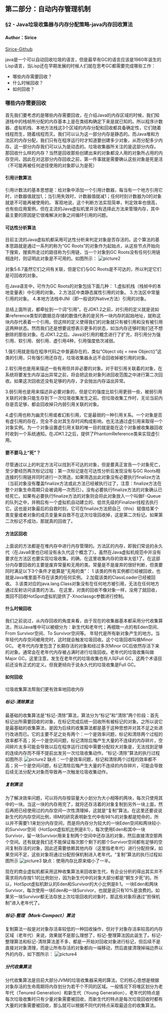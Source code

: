 ## 第二部分：自动内存管理机制
### §2 - Java垃圾收集器与内存分配策略-java内存回收算法
#### Author：Sirice
[Sirice-Github](https://github.com/Sirice19/Understanding-the-JVM-reading-notes)

java是一个可以自动回收垃圾的语言，但是最早有GC的语言应该是1960年诞生的Lisp语言，当Lisp还在早期发展的时候人们就在思考GC都需要完成哪些工作：
 - 哪些内存需要回收？
 - 什么时候回收？
 - 如何回收？

### 哪些内存需要回收

首先我们要考虑的是哪些内存需要回收，在介绍Java的内存区域的时候，我们知道栈中的栈帧所分配的内存基本上是在类结构确定下来是就已知的。所以程序计数器、虚拟机栈、本地方法栈这3个区域的内存分配和回收都具备确定性，它们随着线程而生，随着线程而灭。我们可以认为这一部分内存是静态的。而Java堆和方法区的内存分配，我们只有在程序运行时才知道要创建多少对象，从而分配多少内存。这一部分内存我们可以认为是动态的。垃圾收集器所关注的是这部分内存。 那回收什么样的内存？当然是回收那些创建出来的对象都没人用的对象所占用的内存空间，因此在对这部分内存回收之前，第一件事就是需要确认这些对象是死是活（不可能再被任何途径使用的对象即认为是死）

#### 引用计数算法

引用计数法的基本思想是：给对象中添加一个引用计数器，每当有一个地方引用它时，计数器值就加1,；当引用失效时，计数器值就减1；任何时刻计数器为0的对象就是不可能再被使用的。
 客观地说，这个判断方法实现简单，判定效率也很高，也有些应用案例，但在主流的Java虚拟机里并没有选择此方法来管理内存，其中最主要的原因是它很难解决对象之间循环引用的问题。

#### 可达性分析算法

目前主流的Java虚拟机都采用可达性分析来判定对象是否存活的。这个算法的基本思路就是通过一系列的称为“GC Roots”的对象作为起始点，从这些节点开始向下搜索，搜索所走过的路径称为引用链，当一个对象到GC Roots没有任何引用链相连时，则证明此对象是不可用的。如图所示：
![picture2](https://files.jb51.net/file_images/article/201702/2017021415540923.png)

对象5.6.7虽然它们之间有关联，但是它们与GC Roots是不可达的，所以判定它们是可回收的对象。

在Java语言中，可作为GC Roots的对象包括下面几种：
1.虚拟机栈（栈帧中的本地变量表）中引用的对象。
2.方法区中类静态属性引用的对象。
3.方法区中常量引用的对象。
4.本地方法栈中JNI（即一般说的Native方法）引用的对象。

总结上面所说，都牵扯到一个词“引用”。在JDK1.2之前，对引用的定义就是说如果reference类型的数据总存储的数值代表的是另外一块内存的起始地址，就称这块内存代表着一个引用。但这样的定义使得我们的对象就只有被引用和没有被引用这两种状态。然而我们还是想要说想表示更多的状态，如当内存还够时我们还不想删除的那些对象。在JDK1.2之后。Java对引用的概念进行了扩充，将引用分为强引用、软引用、弱引用、虚引用4种，引用强度依次减弱。

1.强引用就是指在程序代码之中普遍存在的，类似“Object obj = new Object()”这类的引用，只有强引用还存在，垃圾收集器永远不会回收掉被引用的对象。

2.软引用也是用来描述一些有用但并非必要的对象。对于软引用关联着的对象，在系统将要发生内存溢出异常之前，将会把这些对象列进回收范围之中进行第二次回收。如果这次回收还没有足够的内存，才会抛出内存溢出异常。

3.弱引用也是用来描述非必要对象的，但是它的强度比软引用更弱一些，被弱引用关联的对象只能生存到下一次垃圾收集发生之前。但垃圾收集工作时，无论当前内存是否足够，都会回收掉只内弱引用关联的对象。

4.虚引用也称为幽灵引用或者幻影引用，它是最弱的一种引用关系。一个对象是否有虚引用的存在，完全不会对其生存时间构成影响，也无法通过虚引用来取得一个对象实例。为一个对象设置虚引用关联的唯一目的就是能在这个对象被收集器回收时收到一个系统通知。在JDK1.2之后，提供了PhantomReference类来实现虚引用。

#### 要不要马上“死”？

尽管通过以上的判定方法可以找到不可达的对象，但是要真正宣告一个对象死亡，至少要经历两次标记过程：第一次标记是在可达性分析后发现没有与GC Roots相连接的引用链并同时进行一次筛选，如果筛选出此对象没有必要执行finalize方法（当前对象没有覆盖finalize方法或此方法已经被执行过了，注意：finalize方法在整个对象生命周期只会被调用一次而已）。没有必要执行finalize方法的对象确认已经死亡。如果有必要执行finalize方法的对象则会将此对象放入一个叫做F-Queue的队列之中，并稍后有一个虚拟机自动建立的、低优先级的Finalizer线程去执行它。这也是对象最后的自救时刻，它可在finalize方法把自己（this）赋值给某个类变量或者对象的成员变量来自救不在这次垃圾回收掉，这是第二次标记。如果第二次标记不成功，那就真的回收了。

#### 方法区回收
上面说的方法都是在堆内存中进行内存管理的。方法区的内存，即我们常说的永久代（在Java8里也已经没有永久代这个概念了）。虽然在Java虚拟机规范中并没有要求在方法区也要实现垃圾收集。的确，在这里收集内存的效率太低1了。在这部分内存要回收的主要是废弃常量和无用的类。常量是不是废弃的很好判断，但类要同时满足以下3个条件才能算是“无用的类”：
1.该类的所有实例都已经被回收，也就是Java堆里面不存在该类的任何实例。
2.加载该类的ClassLoader已经被回收。
3.该类对应的java.lang.Class对象没有在任何地方被引用，无法在任何地方通过反射访问该类的方法。
在这里，对类的回收不像对象一样，没用了就回收，类回不回收HotSpot虚拟机提供了-Xnoclassgc参数进行控制。

#### 什么时候回收
我们之前说过，从内存回收的角度来看，由于现在的收集器基本都采用分代收集算法，所以Java堆中可以被细分为：新生代和老年代；再细致一点的有Eden空间、From Survivor空间、To Survivor空间等。 年轻代是所有新对象产生的地方。当年轻代内存空间被用完时，这时就会触发垃圾回收。这个垃圾回收叫做Minor GC。
老年代内存里包含了长期存活的对象和经过多次Minor GC后依然存活下来的对象。通常会在老年代内存被占满时进行垃圾回收。老年代的垃圾收集叫做Major GC。这里注意，发生在老年代的垃圾收集也有人叫Full GC，这两个术语目前还没有正式的定义。但我更倾向于说永久代的垃圾收集是Full GC。

#### 如何回收
垃圾收集算法帮我们更有效率地回收内存

##### 标记-清除算法
最基础的收集算法是“标记-清除”算法，算法分为“标记”和“清除”两个阶段：首先标记出所需要回收的对象，在标记完成后统一回收所有被标记的对象。之所以说它是最基础的收集算法，是因为后续的收集算法都是基于这种思想并对其不足之处进行改进而已。它的主要不足之处有两个：一个是效率问题，标记和清除两个过程的效率都不高；另一个是空间问题，标记清除后悔产生大量的不连续的内存碎片，空间碎片太多可能会导致以后在程序运行过程中需要分配较大对象是，无法找到足够的连续内存而不得不提前出发另一次垃圾收集动作。“标记-清除”算法的执行过程如图所示
![picture2](https://files.jb51.net/file_images/article/201702/2017021415541024.png)
缺点：一个是效率问题，标记和清除两个过程的效率都不高；另一个是空间问题，标记清除后悔产生大量的不连续的内存碎片，可能会导致后续无法分配大对象而导致再一次触发垃圾收集动作。

##### 复制算法
为了解决效率问题，可以将内存按容量大小划分为大小相等的两块，每次只使用其中的一块。当这一块的内存用完了，就将还存活着的对象复制到另外一块上面，然后再把已经使用过的内存空间一次性清理掉，这就是“复制”算法。在这里还要说说新生代的内存空间比例，IBM的研究表明新生代中有98%的对象都是短命的，所以并不需要1:1来划分内存空间，而是将内存分为较大的一块Eden空间和两块较小的Survivor空间（HotSpot虚拟机比例是8:1），每次使用Eden和其中一块Survivor，留一块Survivor用来复制两个空间中还存活的对象，然后直接清空那两个空间。还有就是我们还不能保证每次那个剩下的那个Survivor空间都有足够的空间复制存活的对象，因此还需要依赖其他内存（这里指老年代）进行分配担保，如果空间不足，这些对象将通过分配担保机制进入老年代。“复制”算法的执行过程如图所示
![picture3](https://files.jb51.net/file_images/article/201702/2017021415541125.png)
缺点：使用内存比原来缩小了一半。

现在的商业虚拟机都采用这种收集算法来回收新生代，有企业分析的得出其实并不需求将内存按1:1的比例划分，因为新生代中的对象大部分都是“朝生夕死”的。所以，HotSpot虚拟机默认的Eden和Survivor的大小比例是8:1。一块Eden和两块Survivor，每次使用一块Eden和一块Survivor，也就是说只有10%是浪费的。如果另一块Survivor都无法存放上次垃圾回收的对象时，那这些对象将通过“担保机制”进入老年代了。

##### 标记-整理（Mark-Compact）算法

复制算法一般是对对象存活率较低的一种回收操作，但对于对象存活率较高的内存区域（老年代）来说，效果就不是那么理想了，标记-整理算法因此诞生了。标记-整理算法和标记-清除算法差不多，都是一开始对回收对象进行标记，但后续不是直接对对象清理，而是让所有存活的对象都向一端移动，然后直接清理掉端边界以外的内存，如下图所示：
![picture4](https://files.jb51.net/file_images/article/201702/2017021415541226.png)

##### 分代收集算法

分代收集算法是目前大部分JVM的垃圾收集器采用的算法。它的核心思想是根据对象存活的生命周期将内存划分为若干个不同的区域。一般情况下将堆区划分为老年代（Tenured Generation）和新生代（Young Generation），老年代的特点是每次垃圾收集时只有少量对象需要被回收，而新生代的特点是每次垃圾回收时都有大量的对象需要被回收，那么就可以根据不同代的特点采取最适合的收集算法。
